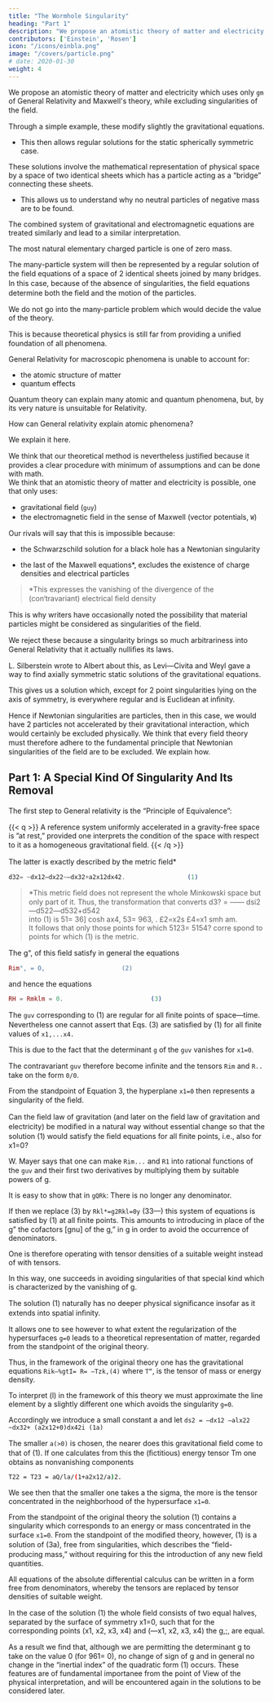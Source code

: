 ```yaml
---
title: "The Wormhole Singularity"
heading: "Part 1"
description: "We propose an atomistic theory of matter and electricity which uses only General Relativity and Maxwell's theory"
contributors: ['Einstein', 'Rosen']
icon: "/icons/einbla.png"
image: "/covers/particle.png"
# date: 2020-01-30
weight: 4
---
```



<!-- JULY     1,1935 -->

<!-- Institute for Advanced Study, Princeton
(Received May 8, 1935) -->

We propose <!--  investigate the possibility of --> an atomistic theory of matter and electricity which uses only `gm` of General Relativity and Maxwell's theory, while excluding singularities of the ﬁeld. 

Through a simple example, these modify slightly the gravitational equations. 
- This then allows regular solutions for the static spherically symmetric case. 

These solutions involve the mathematical representation of physical space by a space of two identical sheets which has a particle acting as a “bridge” connecting these sheets. 
- This allows us to understand why no neutral particles of negative mass are to be found. 

The combined system of gravitational and electromagnetic equations are treated similarly and lead to a similar interpretation. 

The most natural elementary charged particle is one of zero mass. 

The many-particle system will then be represented by a regular solution of the ﬁeld equations of a space of 2 identical sheets joined by many bridges. In this case, because of the absence of singularities, the ﬁeld equations determine both the ﬁeld and the motion of the particles.

We do not go into the many-particle problem which would decide the value of the theory.

This is because theoretical physics is still far from  providing a uniﬁed foundation of all phenomena. 

General Relativity for macroscopic phenomena is unable to account for:
- the atomic structure of matter
- quantum effects

Quantum theory can explain many atomic and quantum phenomena, but, by its very nature is unsuitable for Relativity. 

How can General relativity explain atomic phenomena? 

We explain it here. 

<!-- It is to such a possibility that we wish to call attention in the present paper in spite of the fact that we are not yet able to decide whether this theory can account for quantum phenomena.   -->

We think that our theoretical method is nevertheless justiﬁed because it provides a clear procedure with minimum of assumptions and can be done with math. <!-- , the carrying out of which has no other difﬁculties to overcome than those of a mathematical nature. -->                                        
We think that an atomistic theory of matter and electricity is possible, one that only uses: 
- gravitational ﬁeld (`guy`)
- the electromagnetic ﬁeld in the sense of Maxwell (vector potentials, `W`) 

<!--  conceivable which, while excluding singularities in the ﬁeld, makes use of no other ﬁeld variables than those of the  and those of 
 ?                                                            -->

Our rivals will say that this is impossible because:
- the Schwarzschild solution for a black hole <!-- the spherically symmetric static gravitational ﬁeld --> has a Newtonian singularity
<!--   and Reissner’s extension of this solution to the case when 'an electrostatic ﬁeld is also present each have a singularity.  -->
- the last of the Maxwell equations*, excludes the existence of charge densities and electrical particles


> *This expresses the vanishing of the divergence of the (con‘travariant) electrical ﬁeld density


This is why writers have occasionally noted the possibility that material particles might be considered as singularities of the ﬁeld. 

<!-- This point of View, however, we cannot accept at all. -->


We reject these because a singularity brings so much arbitrariness into General Relativity that it actually nulliﬁes its laws.

<!-- A pretty conﬁrmation of this was imparted in a letter to one of the authors by  -->

L. Silberstein wrote to Albert about this, as Levi—Civita and Weyl gave a way to find axially symmetric static solutions of the gravitational equations.

This gives us a solution which, except for 2 point singularities lying on the axis of symmetry, is everywhere regular and is Euclidean at inﬁnity.

Hence if Newtonian singularities are particles, then in this case, we would have 2 particles not accelerated by their gravitational interaction, which would certainly be excluded physically. We think that every ﬁeld theory must therefore adhere to the fundamental principle that Newtonian singularities of the ﬁeld are to be excluded. We explain how.

<!-- We answer yes, this can be done in a natural way. -->
                                                 

## Part 1:  A Special Kind Of Singularity And Its Removal                                   

The ﬁrst step to General relativity is the “Principle of Equivalence”:

{{< q >}}
A reference system uniformly accelerated in a gravity-free space is ”at rest,” provided one interprets the condition of the space with respect to it as a homogeneous gravitational ﬁeld. 
{{< /q >}}


The latter is exactly described by the metric ﬁeld*                      
 
```elixir                                                               
d32= ~dx12—dx22~—dx32+a2x12dx42.                 (1)
```


> *This metric ﬁeld does not represent the whole Minkowski space but only part of it. Thus, the transformation that converts d3? = —— dsi2—d522—d532+d542                   
into (1) is  51= 36] cosh ax4,    53= 963, .
            £2=x2s              £4=x1 smh am.                 
It follows that only those points for which 5123= 5154? corre spond to points for which (1) is the metric.                    


The g“, of this ﬁeld satisfy in general the equations           

```elixir
Rim", = O,                     (2)   
```

and hence the equations                                         

```elixir
RH = Rmklm = 0.                        (3)   
```

The `guv` corresponding to (1) are regular for all ﬁnite points of space—time. Nevertheless one cannot assert that Eqs. (3) are satisﬁed by (1) for all ﬁnite values of `x1,...x4.`

This is due to the fact that the determinant `g` of the `guv` vanishes for `x1=0`. 

The contravariant `guv` therefore become inﬁnite and the tensors `Rim` and `R..` take on the form `0/0`. 

From the standpoint of Equation 3, the hyperplane `x1=0` then represents a singularity of the ﬁeld.  
   
Can the ﬁeld law of gravitation (and later on the ﬁeld law of gravitation and electricity) be modiﬁed in a natural way without essential change so that the solution (1) would satisfy the ﬁeld equations for all ﬁnite points, i.e., also for x1=0? 

W. Mayer says that one can make `Rim...` and `R1` into rational functions of the `guv` and their ﬁrst two derivatives by multiplying them by suitable powers of g. 

It is easy to show that in `gQRk`: There is no longer any denominator. 

If then we replace (3) by `Rkl*=g2Rkl=0y` (33—) this system of equations is satisﬁed by (1) at all ﬁnite points. This amounts to introducing in place of the g” the cofactors [gnu] of the g,” in g in order to avoid the occurrence of denominators. 


One is therefore operating with tensor densities of a suitable weight instead of with tensors. 

In this way, one succeeds in avoiding singularities of that special kind which is characterized by the vanishing of g. 

The solution (1) naturally has no deeper physical signiﬁcance insofar as it extends into spatial inﬁnity. 

It allows one to see however to what extent the regularization of the hypersurfaces `g=0` leads to a theoretical representation of matter, regarded from the standpoint of the original theory.

Thus, in the framework of the original theory one has the gravitational equations `Rik—%gtI= R= —Tzk,(4)` where `T“`, is the tensor of mass or energy density. 

To interpret (l) in the framework of this theory we must approximate the line element by a slightly different one which avoids the singularity `g=0`. 

Accordingly we introduce a small constant a and let `ds2 = —dx12 —alx22 ~dx32+ (a2x12+0)dx42i (1a)`

The smaller `a(>0)` is chosen, the nearer does this gravitational ﬁeld come to that of (1). If one calculates from this the (ﬁctitious) energy tensor Tm one obtains as nonvanishing components


```bash
T22 = T23 = aQ/la/(1+a2x12/a)2.
```

We see then that the smaller one takes a the sigma, the more is the tensor concentrated in the neighborhood of the hypersurface `x1=0`. 

From the standpoint of the original theory the solution (1) contains a singularity which corresponds to an energy or mass concentrated in the surface `x1=0`. From the standpoint of the modiﬁed theory, however, (1) is a solution of (3a), free from singularities, which describes the “ﬁeld-producing mass,” without requiring for this the introduction of any new ﬁeld quantities.


All equations of the absolute differential calculus can be written in a form free from denominators, whereby the tensors are replaced by tensor densities of suitable weight.                  

In the case of the solution (1) the whole ﬁeld consists of two equal halves, separated by the surface of symmetry x1=0, such that for the corresponding points (x1, x2, x3, x4) and (—x1, x2, x3, x4) the g,;, are equal. 

As a result we ﬁnd that, although we are permitting the determinant g to take on the value 0 (for 961= 0), no change of sign of g and in general no change in the “inertial index” of the quadratic form (1) occurs. These features are of fundamental importanee from the point of View of the physical interpretation, and will be encountered again in the solutions to be considered later.                
                        
